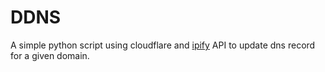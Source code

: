 # DDNS

A simple python script using cloudflare and [ipify](https://www.ipify.org/) API to update dns record for a given domain.
